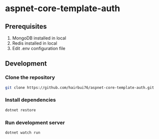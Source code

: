 # aspnet-core-template-auth

## Prerequisites

1. MongoDB installed in local
2. Redis installed in local
3. Edit .env configuration file

## Development

### Clone the repository

```bash
git clone https://github.com/hairbui76/aspnet-core-template-auth.git
```

### Install dependencies

```bash
dotnet restore
```

### Run development server

```bash
dotnet watch run
```

